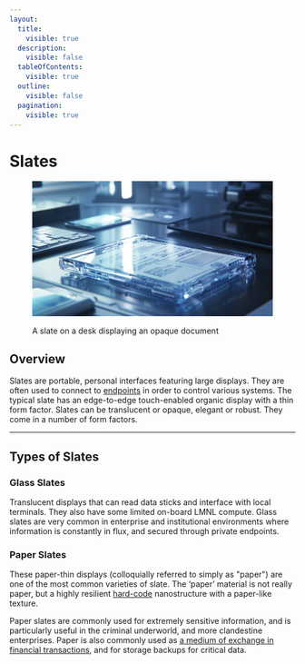 ```yaml
---
layout:
  title:
    visible: true
  description:
    visible: false
  tableOfContents:
    visible: true
  outline:
    visible: false
  pagination:
    visible: true
---
```


# Slates

<figure><img src="../../.gitbook/assets/slates-98wk3.png" alt=""><figcaption><p>A slate on a desk displaying an opaque document</p></figcaption></figure>

## Overview

Slates are portable, personal interfaces featuring large displays. They are often used to connect to [endpoints](endpoints.md) in order to control various systems. The typical slate has an edge-to-edge touch-enabled organic display with a thin form factor. Slates can be translucent or opaque, elegant or robust. They come in a number of form factors.

***

## Types of Slates

### Glass Slates

Translucent displays that can read data sticks and interface with local terminals. They also have some limited on-board LMNL compute. Glass slates are very common in enterprise and institutional environments where information is constantly in flux, and secured through private endpoints.

### Paper Slates

These paper-thin displays (colloquially referred to simply as "paper") are one of the most common varieties of slate. The ‘paper’ material is not really paper, but a highly resilient [hard-code](hard-code.md) nanostructure with a paper-like texture.

Paper slates are commonly used for extremely sensitive information, and is particularly useful in the criminal underworld, and more clandestine enterprises. Paper is also commonly used as [a medium of exchange in financial transactions](../gata/politics/money.md#paper-money), and for storage backups for critical data.
